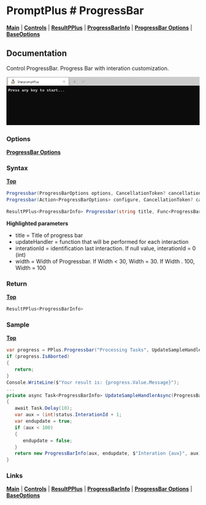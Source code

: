 # PromptPlus # ProgressBar
[**Main**](index.md#help) | 
[**Controls**](index.md#apis) |
[**ResultPPlus**](resultpplus) |
[**ProgressBarInfo**](progressbarinfo) |
[**ProgressBar Options**](progressbaroptions) |
[**BaseOptions**](baseoptions)

## Documentation
Control ProgressBar. Progress Bar with interation customization.

![](./images/ProgressBar.gif)

### Options

[**ProgressBar Options**](progressbaroptions)

### Syntax
[**Top**](#promptplus--progressbar)

```csharp
Progressbar(ProgressBarOptions options, CancellationToken? cancellationToken = null)
Progressbar(Action<ProgressBarOptions> configure, CancellationToken? cancellationToken = null)
```

```csharp
ResultPPlus<ProgressBarInfo> Progressbar(string title, Func<ProgressBarInfo, CancellationToken, Task<ProgressBarInfo>> updateHandler,int width = 30, object interationId = null, CancellationToken? cancellationToken = null)
```

**Highlighted parameters**
- title = Title of progress bar 
- updateHandler = function that will be performed for each interaction
- interationId = identification last interaction. If null value, interationId = 0 (int)
- width = Width of Progressbar. If Width < 30, Width = 30.  If Width . 100, Width = 100

### Return
[**Top**](#promptplus--progressbar)

```csharp
ResultPPlus<ProgressBarInfo>
```

### Sample
[**Top**](#promptplus--progressbar)

```csharp
var progress = PPlus.Progressbar("Processing Tasks", UpdateSampleHandlerAsync, 0, cancellationToken: _stopApp);
if (progress.IsAborted)
{
   return;
}
Console.WriteLine($"Your result is: {progress.Value.Message}");
...
private async Task<ProgressBarInfo> UpdateSampleHandlerAsync(ProgressBarInfo status, CancellationToken cancellationToken)
{
   await Task.Delay(10);
   var aux = (int)status.InterationId + 1;
   var endupdate = true;
   if (aux < 100)
   {
      endupdate = false;
   }
   return new ProgressBarInfo(aux, endupdate, $"Interation {aux}", aux);
}
```

### Links
[**Main**](index.md#help) | 
[**Controls**](index.md#apis) |
[**ResultPPlus**](resultpplus) |
[**ProgressBarInfo**](progressbarinfo) |
[**ProgressBar Options**](progressbaroptions) |
[**BaseOptions**](baseoptions)
